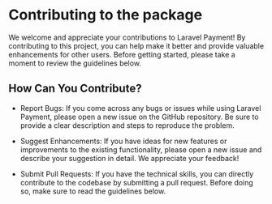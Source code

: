 # Contributing to the package

We welcome and appreciate your contributions to Laravel Payment! By contributing to this project, you can help make it better and provide valuable enhancements for other users. Before getting started, please take a moment to review the guidelines below.

## How Can You Contribute?

- Report Bugs: If you come across any bugs or issues while using Laravel Payment, please open a new issue on the GitHub repository. Be sure to provide a clear description and steps to reproduce the problem.

- Suggest Enhancements: If you have ideas for new features or improvements to the existing functionality, please open a new issue and describe your suggestion in detail. We appreciate your feedback!

- Submit Pull Requests: If you have the technical skills, you can directly contribute to the codebase by submitting a pull request. Before doing so, make sure to read the guidelines below.
